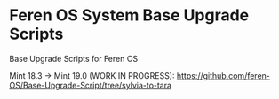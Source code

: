 # Feren OS System Base Upgrade Scripts
Base Upgrade Scripts for Feren OS

Mint 18.3 -> Mint 19.0 (WORK IN PROGRESS): https://github.com/feren-OS/Base-Upgrade-Script/tree/sylvia-to-tara
